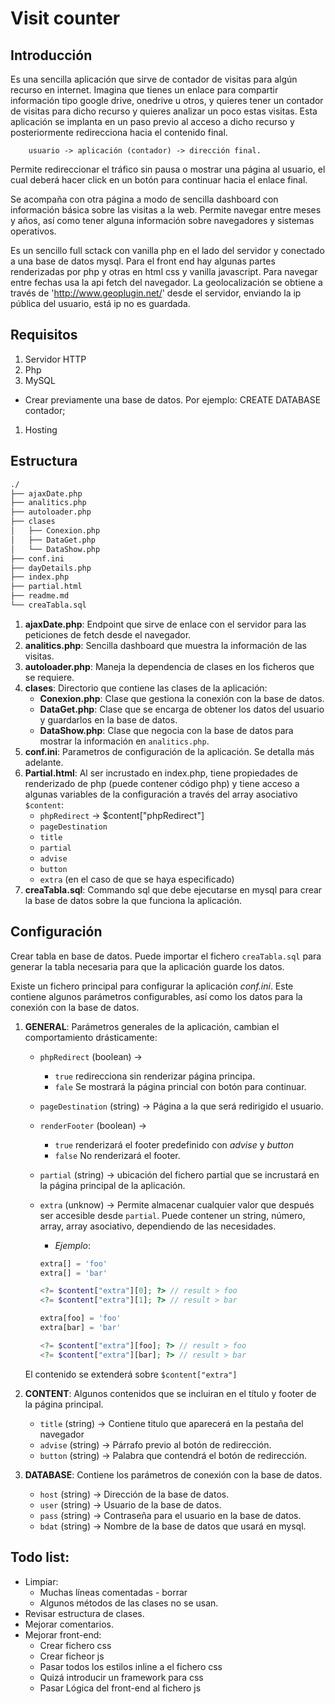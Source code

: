 # Visit counter

## Introducción

Es una sencilla aplicación que sirve de contador de visitas para algún recurso en internet. Imagina que tienes un enlace para compartir información tipo google drive, onedrive u otros, y quieres tener un contador de visitas para dicho recurso y quieres analizar un poco estas visitas. Esta aplicación se implanta en un paso previo al acceso a dicho recurso y posteriormente redirecciona hacia el contenido final. 

        usuario -> aplicación (contador) -> dirección final.

Permite redireccionar el tráfico sin pausa o mostrar una página al usuario, el cual deberá hacer click en un botón para continuar hacia el enlace final.

Se acompaña con otra página a modo de sencilla dashboard con información básica sobre las visitas a la web. Permite navegar entre meses y años, así como tener alguna información sobre navegadores y sistemas operativos.

Es un sencillo full sctack con vanilla php en el lado del servidor y conectado a una base de datos mysql. Para el front end hay algunas partes renderizadas por php y otras en html css y vanilla javascript. Para navegar entre fechas usa la api fetch del navegador. La geolocalización se obtiene a través de 'http://www.geoplugin.net/' desde el servidor, enviando la ip pública del usuario, está ip no es guardada.

## Requisitos

1. Servidor HTTP
1. Php
1. MySQL
  - Crear previamente una base de datos. Por ejemplo:
          CREATE DATABASE contador;
1. Hosting

## Estructura

``` bash
./
├── ajaxDate.php
├── analitics.php
├── autoloader.php
├── clases
│   ├── Conexion.php
│   ├── DataGet.php
│   └── DataShow.php
├── conf.ini
├── dayDetails.php
├── index.php
├── partial.html
├── readme.md
└── creaTabla.sql
```

1. **ajaxDate.php**: Endpoint que sirve de enlace con el servidor para las peticiones de fetch desde el navegador.
1. **analitics.php**: Sencilla dashboard que muestra la información de las visitas.
1. **autoloader.php**: Maneja la dependencia de clases en los ficheros que se requiere.
1. **clases**: Directorio que contiene las clases de la aplicación:
    - **Conexion.php**: Clase que gestiona la conexión con la base de datos.
    - **DataGet.php**: Clase que se encarga de obtener los datos del usuario y guardarlos en la base de datos.
    - **DataShow.php**: Clase que negocia con la base de datos para mostrar la información en `analitics.php`.
1. **conf.ini**: Parametros de configuración de la aplicación. Se detalla más adelante.
1. **Partial.html**: Al ser incrustado en index.php, tiene propiedades de renderizado de php (puede contener código php) y tiene acceso a algunas variables de la configuración a través del array asociativo `$content`:
    - `phpRedirect` -> \$content["phpRedirect"]
    - `pageDestination`
    - `title`
    - `partial`
    - `advise`
    - `button`
    - `extra` (en el caso de que se haya especificado)
1. **creaTabla.sql**: Commando sql que debe ejecutarse en mysql para crear la base de datos sobre la que funciona la aplicación.

## Configuración

Crear tabla en base de datos. Puede importar el fichero `creaTabla.sql` para generar la tabla necesaria para que la aplicación guarde los datos.

Existe un fichero principal para configurar la aplicación _conf.ini_. Este contiene algunos parámetros configurables, así como los datos para la conexión con la base de datos.

1. **GENERAL**: Parámetros generales de la aplicación, cambian el comportamiento drásticamente:
    - `phpRedirect` (boolean) ->
        - `true` redirecciona sin renderizar página principa.
        - `fale` Se mostrará la página princial con botón para continuar. 
    - `pageDestination` (string) -> Página a la que será redirigido el usuario.
    - `renderFooter` (boolean) ->
        - `true` renderizará el footer predefinido con _advise_ y _button_
        - `false` No renderizará el footer.
    - `partial` (string) -> ubicación del fichero partial que se incrustará en la página principal de la aplicación.
    - `extra` (unknow) -> Permite almacenar cualquier valor que después ser accesible desde `partial`. Puede contener un string, número, array, array asociativo, dependiendo de las necesidades.
        - *Ejemplo*:

        ``` php
        extra[] = 'foo'
        extra[] = 'bar'

        <?= $content["extra"][0]; ?> // result > foo 
        <?= $content["extra"][1]; ?> // result > bar 
        ```

        ``` php
        extra[foo] = 'foo'
        extra[bar] = 'bar'

        <?= $content["extra"][foo]; ?> // result > foo 
        <?= $content["extra"][bar]; ?> // result > bar 
        ```

    El contenido se extenderá sobre `$content["extra"]`

2. **CONTENT**: Algunos contenidos que se incluiran en el título y footer de la página principal.
    - `title` (string) -> Contiene titulo que aparecerá en la pestaña del navegador
    - `advise` (string) -> Párrafo previo al botón de redirección.
    - `button` (string) -> Palabra que contendrá el botón de redirección.

3. **DATABASE**: Contiene los parámetros de conexión con la base de datos.
    - `host` (string) -> Dirección de la base de datos.
    - `user` (string) -> Usuario de la base de datos.
    - `pass` (string) -> Contraseña para el usuario en la base de datos.
    - `bdat` (string) -> Nombre de la base de datos que usará en mysql.

## Todo list:

- Limpiar:
    - Muchas líneas comentadas - borrar
    - Algunos métodos de las clases no se usan.
- Revisar estructura de clases.
- Mejorar comentarios.
- Mejorar front-end:
    - Crear fichero css
    - Crear ficheor js
    - Pasar todos los estilos inline a el fichero css
    - Quizá introducir un framework para css
    - Pasar Lógica del front-end al fichero js

